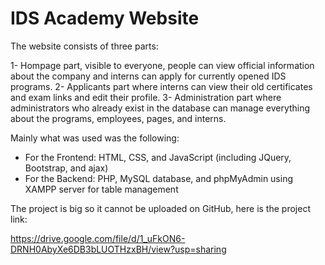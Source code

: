 # IDS Academy Website

The website consists of three parts:

1-	Hompage part, visible to everyone, people can view official information about the company and interns can apply for currently opened IDS programs.
2-	Applicants part where interns can view their old certificates and exam links and edit their profile.
3-	Administration part where administrators who already exist in the database can manage everything about the programs, employees, pages, and interns.

Mainly what was used was the following:
- For the Frontend: HTML, CSS, and JavaScript (including JQuery, Bootstrap,
  and ajax)
- For the Backend: PHP, MySQL database, and phpMyAdmin using XAMPP server for
  table management

The project is big so it cannot be uploaded on GitHub, here is the project link:

https://drive.google.com/file/d/1_uFkON6-DRNH0AbyXe6DB3bLUOTHzxBH/view?usp=sharing
